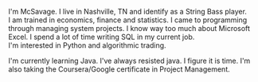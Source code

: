 I'm McSavage. I live in Nashville, TN and identify as a String Bass player.  
I am trained in economics, finance and statistics. I came to programming through managing system projects. I know way too much about Microsoft Excel. I spend a lot of time writing SQL in my current job.  
I'm interested in Python and algorithmic trading.

I'm currently learning Java. I've always resisted java. I figure it is time. I'm also taking the Coursera/Google certificate in Project Management.

<!---
McSavage/McSavage is a ✨ special ✨ repository because its `README.md` (this file) appears on your GitHub profile.
You can click the Preview link to take a look at your changes.
--->
